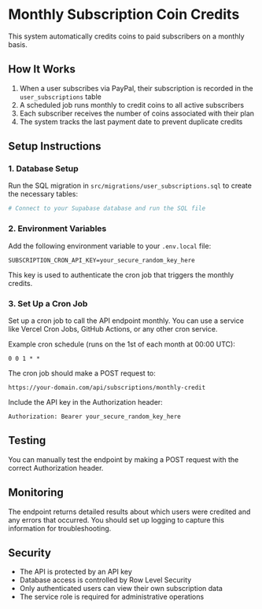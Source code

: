 # Monthly Subscription Coin Credits

This system automatically credits coins to paid subscribers on a monthly basis.

## How It Works

1. When a user subscribes via PayPal, their subscription is recorded in the `user_subscriptions` table
2. A scheduled job runs monthly to credit coins to all active subscribers
3. Each subscriber receives the number of coins associated with their plan
4. The system tracks the last payment date to prevent duplicate credits

## Setup Instructions

### 1. Database Setup

Run the SQL migration in `src/migrations/user_subscriptions.sql` to create the necessary tables:

```bash
# Connect to your Supabase database and run the SQL file
```

### 2. Environment Variables

Add the following environment variable to your `.env.local` file:

```
SUBSCRIPTION_CRON_API_KEY=your_secure_random_key_here
```

This key is used to authenticate the cron job that triggers the monthly credits.

### 3. Set Up a Cron Job

Set up a cron job to call the API endpoint monthly. You can use a service like Vercel Cron Jobs, GitHub Actions, or any other cron service.

Example cron schedule (runs on the 1st of each month at 00:00 UTC):

```
0 0 1 * *
```

The cron job should make a POST request to:

```
https://your-domain.com/api/subscriptions/monthly-credit
```

Include the API key in the Authorization header:

```
Authorization: Bearer your_secure_random_key_here
```

## Testing

You can manually test the endpoint by making a POST request with the correct Authorization header.

## Monitoring

The endpoint returns detailed results about which users were credited and any errors that occurred. You should set up logging to capture this information for troubleshooting.

## Security

- The API is protected by an API key
- Database access is controlled by Row Level Security
- Only authenticated users can view their own subscription data
- The service role is required for administrative operations
